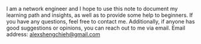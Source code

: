 I am a network engineer and I hope to use this note to document my learning path and insights, as well as to provide some help to beginners. 
If you have any questions, feel free to contact me. Additionally, if anyone has good suggestions or opinions, you can reach out to me via email.
Email address: alexshengchieh@gmail.com
